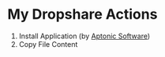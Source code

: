 # My Dropshare Actions

1. Install Application (by [Aptonic Software](http://aptonic.com))
2. Copy File Content
